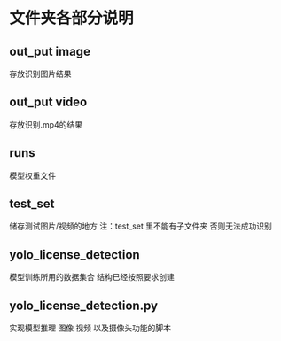 # 文件夹各部分说明
## out_put image
存放识别图片结果
## out_put video
存放识别.mp4的结果
## runs 
模型权重文件
## test_set
储存测试图片/视频的地方
注：test_set 里不能有子文件夹 否则无法成功识别
## yolo_license_detection
模型训练所用的数据集合 结构已经按照要求创建
## yolo_license_detection.py
实现模型推理 图像 视频 以及摄像头功能的脚本
